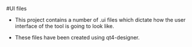 #UI files

- This project contains a number of .ui files which dictate how
  the user interface of the tool is going to look like.

- These files have been created using qt4-designer.

